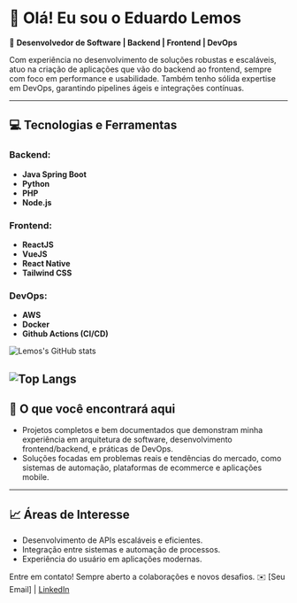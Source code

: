 # 👋 Olá! Eu sou o Eduardo Lemos

🎯 **Desenvolvedor de Software | Backend | Frontend | DevOps**

Com experiência no desenvolvimento de soluções robustas e escaláveis, atuo na criação de aplicações que vão do backend ao frontend, sempre com foco em performance e usabilidade. Também tenho sólida expertise em DevOps, garantindo pipelines ágeis e integrações contínuas.

---

## 💻 **Tecnologias e Ferramentas**

### Backend:
- **Java Spring Boot**
- **Python**
- **PHP**
- **Node.js**

### Frontend:
- **ReactJS**
- **VueJS**
- **React Native**
- **Tailwind CSS**

### DevOps:
- **AWS**
- **Docker**
- **Github Actions (CI/CD)**

![Lemos's GitHub stats](https://readme-stats-withrepotoken-git-8353c6-deveduardolemos-projects.vercel.app/api?username=devEduardoLemos&show_icons=true&theme=dracula&include_all_commits=true&count_private=true)

![Top Langs](https://readme-stats-withrepotoken-git-8353c6-deveduardolemos-projects.vercel.app/api/top-langs?username=devEduardoLemos&layout=compact&theme=dracula&langs_count=16) 
---

## 🚀 **O que você encontrará aqui**
- Projetos completos e bem documentados que demonstram minha experiência em arquitetura de software, desenvolvimento frontend/backend, e práticas de DevOps.
- Soluções focadas em problemas reais e tendências do mercado, como sistemas de automação, plataformas de ecommerce e aplicações mobile.

---

## 📈 **Áreas de Interesse**
- Desenvolvimento de APIs escaláveis e eficientes.
- Integração entre sistemas e automação de processos.
- Experiência do usuário em aplicações modernas.

Entre em contato! Sempre aberto a colaborações e novos desafios. ✉️ [Seu Email] | [LinkedIn](https://www.linkedin.com/in/seu-perfil)





